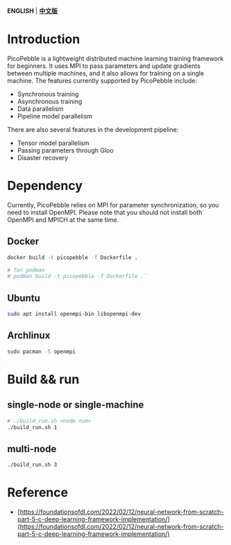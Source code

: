 **ENGLISH**  |  **[中文版](./README_CN.md)**

# Introduction

PicoPebble is a lightweight distributed machine learning training framework for beginners. It uses MPI to pass parameters and update gradients between multiple machines, and it also allows for training on a single machine. The features currently supported by PicoPebble include:

- Synchronous training
- Asynchronous training
- Data parallelism
- Pipeline model parallelism

There are also several features in the development pipeline:

- Tensor model parallelism
- Passing parameters through Gloo
- Disaster recovery

# Dependency

Currently, PicoPebble relies on MPI for parameter synchronization, so you need to install OpenMPI. Please note that you should not install both OpenMPI and MPICH at the same time.

## Docker

```bash
docker build -t picopebble -f Dockerfile .

# for podman
# podman build -t picopebble -f Dockerfile .`
```

## Ubuntu
```bash
sudo apt install openmpi-bin libopenmpi-dev
```

## Archlinux

```bash
sudo pacman -S openmpi
```


# Build && run

## single-node or single-machine
```bash
# ./build_run.sh <node num>
./build_run.sh 1
```

## multi-node
```bash
./build_run.sh 3
```

# Reference

- [https://foundationsofdl.com/2022/02/12/neural-network-from-scratch-part-5-c-deep-learning-framework-implementation/](https://foundationsofdl.com/2022/02/12/neural-network-from-scratch-part-5-c-deep-learning-framework-implementation/)
